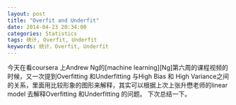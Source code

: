 ```yaml
---
layout: post
title: "Overfit and Underfit"
date: 2014-04-23 20:34:00
categories: Statistics
tags: 统计, Overfit, Underfit
keywords: 统计，Overfit, Underfit
---
```


今天在看coursera 上Andrew Ng的[machine learning][Ng]第六周的课程视频的时候，又一次提到Overfitting 和Underfitting 与High Bias 和 High Variance之间的关系，里面用比较形象的图形来解释，其实可以根据上次上张升懋老师的linear model 去解释Overfitting 和Underfitting 的问题。 下次总结一下。
